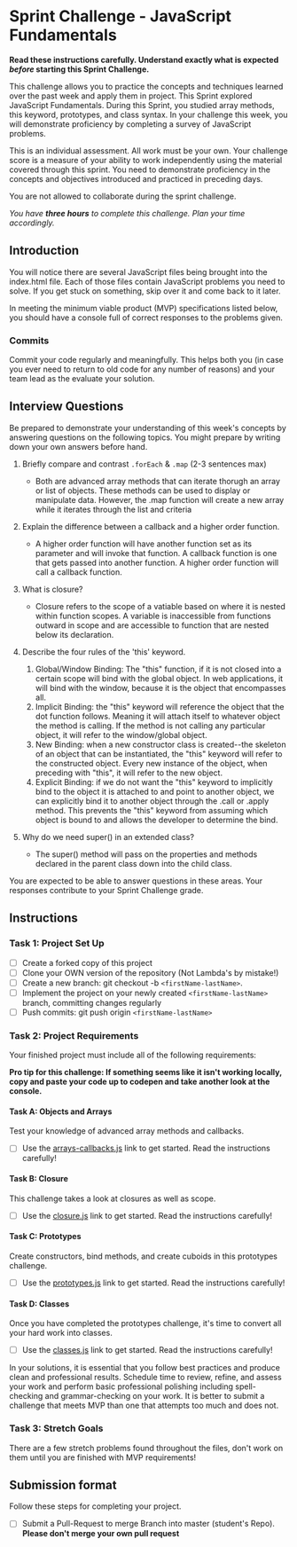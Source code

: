 # Sprint Challenge - JavaScript Fundamentals

**Read these instructions carefully. Understand exactly what is expected _before_ starting this Sprint Challenge.**

This challenge allows you to practice the concepts and techniques learned over the past week and apply them in project. This Sprint explored JavaScript Fundamentals. During this Sprint, you studied array methods, this keyword, prototypes, and class syntax. In your challenge this week, you will demonstrate proficiency by completing a survey of JavaScript problems.

This is an individual assessment. All work must be your own. Your challenge score is a measure of your ability to work independently using the material covered through this sprint. You need to demonstrate proficiency in the concepts and objectives introduced and practiced in preceding days.

You are not allowed to collaborate during the sprint challenge. 

_You have **three hours** to complete this challenge. Plan your time accordingly._


## Introduction

You will notice there are several JavaScript files being brought into the index.html file.  Each of those files contain JavaScript problems you need to solve.  If you get stuck on something, skip over it and come back to it later.

In meeting the minimum viable product (MVP) specifications listed below, you should have a console full of correct responses to the problems given.

### Commits

Commit your code regularly and meaningfully. This helps both you (in case you ever need to return to old code for any number of reasons) and your team lead as the evaluate your solution.

## Interview Questions

Be prepared to demonstrate your understanding of this week's concepts by answering questions on the following topics. You might prepare by writing down your own answers before hand.

1. Briefly compare and contrast `.forEach` & `.map` (2-3 sentences max)

    - Both are advanced array methods that can iterate thorugh an array or list
    of objects. These methods can be used to display or manipulate data. However,
    the .map function will create a new array while it iterates through the list and criteria
2. Explain the difference between a callback and a higher order function.
    - A higher order function will have another function set as its parameter and will invoke that function. A callback function is one that gets passed into another function. A higher order function will call a callback function. 
3. What is closure?
    - Closure refers to the scope of a vatiable based on where it is nested within function scopes. A variable is inaccessible from functions outward in scope and are accessible to function that are nested below its declaration. 
4. Describe the four rules of the 'this' keyword.
     1. Global/Window Binding: The "this" function, if it is not closed into a certain scope will bind with the global object. In web applications, it will bind with the window, because it is the object that encompasses all. 
    2. Implicit Binding: the "this" keyword will reference the object that the dot function follows. Meaning it will attach itself to whatever object the method is calling. If the method is not calling any particular object, it will refer to the window/global object.
    3. New Binding: when a new constructor class is created--the skeleton of an object that can be instantiated, the "this" keyword will refer to the constructed object. Every new instance of the object, when preceding with "this", it will refer to the new object. 
    4. Explicit Binding: if we do not want the "this" keyword to implicitly bind to the object it is attached to and point to another object, we can explicitly bind it to another object through the .call or .apply method. This prevents the "this" keyword from assuming which object is bound to and allows the developer to determine the bind. 

5. Why do we need super() in an extended class?
    - The super() method will pass on the properties and methods declared in the parent class 
    down into the child class. 
    
You are expected to be able to answer questions in these areas. Your responses contribute to your Sprint Challenge grade. 

## Instructions

### Task 1: Project Set Up

- [ ] Create a forked copy of this project
- [ ] Clone your OWN version of the repository (Not Lambda's by mistake!)
- [ ] Create a new branch: git checkout -b `<firstName-lastName>`.
- [ ] Implement the project on your newly created `<firstName-lastName>` branch, committing changes regularly
- [ ] Push commits: git push origin `<firstName-lastName>`

### Task 2: Project Requirements

Your finished project must include all of the following requirements:

**Pro tip for this challenge: If something seems like it isn't working locally, copy and paste your code up to codepen and take another look at the console.**

#### Task A: Objects and Arrays

Test your knowledge of advanced array methods and callbacks.
* [ ] Use the [arrays-callbacks.js](challenges/arrays-callbacks.js) link to get started.  Read the instructions carefully!

#### Task B: Closure

This challenge takes a look at closures as well as scope. 
* [ ] Use the [closure.js](challenges/closure.js) link to get started. Read the instructions carefully!

#### Task C: Prototypes

Create constructors, bind methods, and create cuboids in this prototypes challenge.
* [ ] Use the [prototypes.js](challenges/prototypes.js) link to get started. Read the instructions carefully!

#### Task D: Classes

Once you have completed the prototypes challenge, it's time to convert all your hard work into classes.
* [ ] Use the [classes.js](challenges/classes.js) link to get started. Read the instructions carefully!

In your solutions, it is essential that you follow best practices and produce clean and professional results. Schedule time to review, refine, and assess your work and perform basic professional polishing including spell-checking and grammar-checking on your work. It is better to submit a challenge that meets MVP than one that attempts too much and does not.

### Task 3: Stretch Goals 

There are a few stretch problems found throughout the files, don't work on them until you are finished with MVP requirements!

## Submission format

Follow these steps for completing your project.

- [ ] Submit a Pull-Request to merge <firstName-lastName> Branch into master (student's  Repo). **Please don't merge your own pull request**


